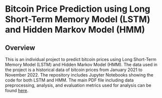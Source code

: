 # Bitcoin Price Prediction using Long Short-Term Memory Model (LSTM) and Hidden Markov Model (HMM)

## Overview
This is an individual project to predict bitcoin prices using Long Short-Term Memory Model (LSTM) and Hidden Markov Model (HMM). The data used in the project is a historical data of bitcoin prices from January 2021 to November 2022. The repository includes Jupyter Notebooks showing the code for both LSTM and HMM. The main PDF file including data preprocessing, analysis, and evaluation metrics used for analysis can be found [here](./project.pdf).
